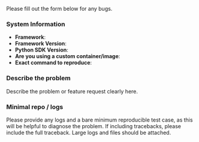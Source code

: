Please fill out the form below for any bugs.

### System Information
- **Framework**:
- **Framework Version**:
- **Python SDK Version**:
- **Are you using a custom container/image**:
- **Exact command to reproduce**:

### Describe the problem
Describe the problem or feature request clearly here.

### Minimal repo / logs
Please provide any logs and a bare minimum reproducible test case, as this will be helpful to diagnose the problem. If including tracebacks, please include the full traceback. Large logs and files should be attached.
